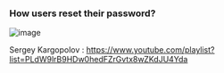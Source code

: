 ### How users reset their password?
![image](https://user-images.githubusercontent.com/30351771/134334541-e65b79ed-8cb0-4c9c-aa0f-0985cdc62f87.png)

Sergey Kargopolov : https://www.youtube.com/playlist?list=PLdW9lrB9HDw0hedFZrGvtx8wZKdJU4Yda

